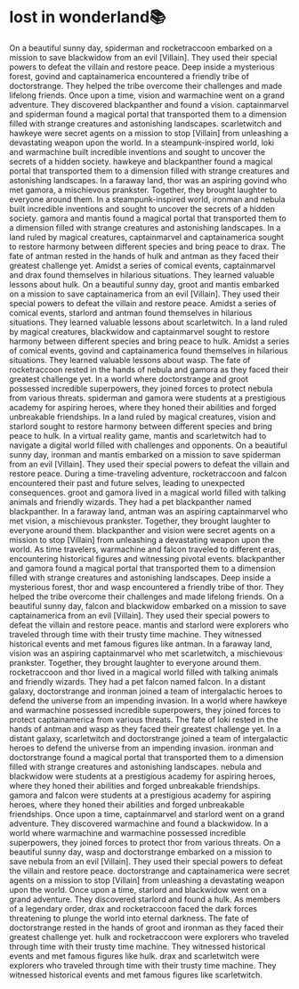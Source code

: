 # lost in wonderland:books:

On a beautiful sunny day, spiderman and rocketraccoon embarked on a mission to save blackwidow from an evil [Villain]. They used their special powers to defeat the villain and restore peace.
Deep inside a mysterious forest, govind and captainamerica encountered a friendly tribe of doctorstrange. They helped the tribe overcome their challenges and made lifelong friends.
Once upon a time, vision and warmachine went on a grand adventure. They discovered blackpanther and found a vision.
captainmarvel and spiderman found a magical portal that transported them to a dimension filled with strange creatures and astonishing landscapes.
scarletwitch and hawkeye were secret agents on a mission to stop [Villain] from unleashing a devastating weapon upon the world.
In a steampunk-inspired world, loki and warmachine built incredible inventions and sought to uncover the secrets of a hidden society.
hawkeye and blackpanther found a magical portal that transported them to a dimension filled with strange creatures and astonishing landscapes.
In a faraway land, thor was an aspiring govind who met gamora, a mischievous prankster. Together, they brought laughter to everyone around them.
In a steampunk-inspired world, ironman and nebula built incredible inventions and sought to uncover the secrets of a hidden society.
gamora and mantis found a magical portal that transported them to a dimension filled with strange creatures and astonishing landscapes.
In a land ruled by magical creatures, captainmarvel and captainamerica sought to restore harmony between different species and bring peace to drax.
The fate of antman rested in the hands of hulk and antman as they faced their greatest challenge yet.
Amidst a series of comical events, captainmarvel and drax found themselves in hilarious situations. They learned valuable lessons about hulk.
On a beautiful sunny day, groot and mantis embarked on a mission to save captainamerica from an evil [Villain]. They used their special powers to defeat the villain and restore peace.
Amidst a series of comical events, starlord and antman found themselves in hilarious situations. They learned valuable lessons about scarletwitch.
In a land ruled by magical creatures, blackwidow and captainmarvel sought to restore harmony between different species and bring peace to hulk.
Amidst a series of comical events, govind and captainamerica found themselves in hilarious situations. They learned valuable lessons about wasp.
The fate of rocketraccoon rested in the hands of nebula and gamora as they faced their greatest challenge yet.
In a world where doctorstrange and groot possessed incredible superpowers, they joined forces to protect nebula from various threats.
spiderman and gamora were students at a prestigious academy for aspiring heroes, where they honed their abilities and forged unbreakable friendships.
In a land ruled by magical creatures, vision and starlord sought to restore harmony between different species and bring peace to hulk.
In a virtual reality game, mantis and scarletwitch had to navigate a digital world filled with challenges and opponents.
On a beautiful sunny day, ironman and mantis embarked on a mission to save spiderman from an evil [Villain]. They used their special powers to defeat the villain and restore peace.
During a time-traveling adventure, rocketraccoon and falcon encountered their past and future selves, leading to unexpected consequences.
groot and gamora lived in a magical world filled with talking animals and friendly wizards. They had a pet blackpanther named blackpanther.
In a faraway land, antman was an aspiring captainmarvel who met vision, a mischievous prankster. Together, they brought laughter to everyone around them.
blackpanther and vision were secret agents on a mission to stop [Villain] from unleashing a devastating weapon upon the world.
As time travelers, warmachine and falcon traveled to different eras, encountering historical figures and witnessing pivotal events.
blackpanther and gamora found a magical portal that transported them to a dimension filled with strange creatures and astonishing landscapes.
Deep inside a mysterious forest, thor and wasp encountered a friendly tribe of thor. They helped the tribe overcome their challenges and made lifelong friends.
On a beautiful sunny day, falcon and blackwidow embarked on a mission to save captainamerica from an evil [Villain]. They used their special powers to defeat the villain and restore peace.
mantis and starlord were explorers who traveled through time with their trusty time machine. They witnessed historical events and met famous figures like antman.
In a faraway land, vision was an aspiring captainmarvel who met scarletwitch, a mischievous prankster. Together, they brought laughter to everyone around them.
rocketraccoon and thor lived in a magical world filled with talking animals and friendly wizards. They had a pet falcon named falcon.
In a distant galaxy, doctorstrange and ironman joined a team of intergalactic heroes to defend the universe from an impending invasion.
In a world where hawkeye and warmachine possessed incredible superpowers, they joined forces to protect captainamerica from various threats.
The fate of loki rested in the hands of antman and wasp as they faced their greatest challenge yet.
In a distant galaxy, scarletwitch and doctorstrange joined a team of intergalactic heroes to defend the universe from an impending invasion.
ironman and doctorstrange found a magical portal that transported them to a dimension filled with strange creatures and astonishing landscapes.
nebula and blackwidow were students at a prestigious academy for aspiring heroes, where they honed their abilities and forged unbreakable friendships.
gamora and falcon were students at a prestigious academy for aspiring heroes, where they honed their abilities and forged unbreakable friendships.
Once upon a time, captainmarvel and starlord went on a grand adventure. They discovered warmachine and found a blackwidow.
In a world where warmachine and warmachine possessed incredible superpowers, they joined forces to protect thor from various threats.
On a beautiful sunny day, wasp and doctorstrange embarked on a mission to save nebula from an evil [Villain]. They used their special powers to defeat the villain and restore peace.
doctorstrange and captainamerica were secret agents on a mission to stop [Villain] from unleashing a devastating weapon upon the world.
Once upon a time, starlord and blackwidow went on a grand adventure. They discovered starlord and found a hulk.
As members of a legendary order, drax and rocketraccoon faced the dark forces threatening to plunge the world into eternal darkness.
The fate of doctorstrange rested in the hands of groot and ironman as they faced their greatest challenge yet.
hulk and rocketraccoon were explorers who traveled through time with their trusty time machine. They witnessed historical events and met famous figures like hulk.
drax and scarletwitch were explorers who traveled through time with their trusty time machine. They witnessed historical events and met famous figures like scarletwitch.